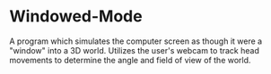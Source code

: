 # Windowed-Mode
A program which simulates the computer screen as though it were a "window" into a 3D world. Utilizes the user's webcam to track head movements to determine the angle and field of view of the world.
